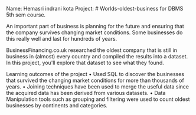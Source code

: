 Name: Hemasri indrani kota 
Project: # Worlds-oldest-business for DBMS 5th sem course. 

An important part of business is planning for the future and ensuring that the company survives changing market conditions. Some businesses do this really well and last for hundreds of years.

BusinessFinancing.co.uk researched the oldest company that is still in business in (almost) every country and compiled the results into a dataset. In this project, you'll explore that dataset to see what they found.

Learning outcomes of the project
• Used SQL to discover the businesses that survived the changing market conditions for more than thousands of
years.
• Joining techniques have been used to merge the useful data since the acquired data has been derived from various
datasets.
• Data Manipulation tools such as grouping and filtering were used to count oldest businesses by continents and
categories.
